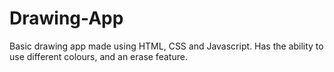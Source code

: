 # Drawing-App
Basic drawing app made using HTML, CSS and Javascript. Has the ability to use different colours, and an erase feature.
